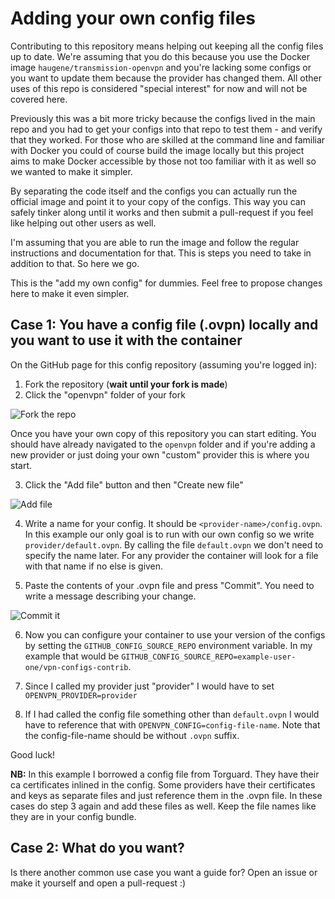 # Adding your own config files

Contributing to this repository means helping out keeping all the config files up to date.
We're assuming that you do this because you use the Docker image `haugene/transmission-openvpn` and
you're lacking some configs or you want to update them because the provider has changed them.
All other uses of this repo is considered "special interest" for now and will not be covered here.

Previously this was a bit more tricky because the configs lived in the main repo and you had to get your
configs into that repo to test them - and verify that they worked.
For those who are skilled at the command line and familiar with Docker you could of course build the image locally
but this project aims to make Docker accessible by those not too familiar with it as well so we wanted to make it simpler.

By separating the code itself and the configs you can actually run the official image and point it to your copy of the configs.
This way you can safely tinker along until it works and then submit a pull-request if you feel like helping out other users as well.


I'm assuming that you are able to run the image and follow the regular instructions and documentation for that.
This is steps you need to take in addition to that. So here we go.

This is the "add my own config" for dummies. Feel free to propose changes here to make it even simpler.

## Case 1: You have a config file (.ovpn) locally and you want to use it with the container

On the GitHub page for this config repository (assuming you're logged in):

1. Fork the repository (**wait until your fork is made**)
2. Click the "openvpn" folder of your fork

![Fork the repo](docs/images/fork_it.png)

Once you have your own copy of this repository you can start editing. You should have already navigated to the `openvpn` folder
and if you're adding a new provider or just doing your own "custom" provider this is where you start.

3. Click the "Add file" button and then "Create new file"

![Add file](docs/images/create_file.png)

4. Write a name for your config. It should be `<provider-name>/config.ovpn`. In this example our only goal is to run with
our own config so we write `provider/default.ovpn`. By calling the file `default.ovpn` we don't need to specify the name later.
For any provider the container will look for a file with that name if no else is given.

5. Paste the contents of your .ovpn file and press "Commit". You need to write a message describing your change.

![Commit it](docs/images/commit_it.png)

6. Now you can configure your container to use your version of the configs by setting the `GITHUB_CONFIG_SOURCE_REPO` environment variable. In my example that would be `GITHUB_CONFIG_SOURCE_REPO=example-user-one/vpn-configs-contrib`.

7. Since I called my provider just "provider" I would have to set `OPENVPN_PROVIDER=provider`

8. If I had called the config file something other than `default.ovpn` I would have to reference that with `OPENVPN_CONFIG=config-file-name`. Note that the config-file-name should be without `.ovpn` suffix.

Good luck!

**NB:** In this example I borrowed a config file from Torguard. They have their ca certificates inlined in the config.
Some providers have their certificates and keys as separate files and just reference them in the .ovpn file.
In these cases do step 3 again and add these files as well. Keep the file names like they are in your config bundle.

## Case 2: What do you want?

Is there another common use case you want a guide for? Open an issue or make it yourself and open a pull-request :)
